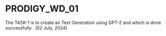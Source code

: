 # PRODIGY_WD_01
The TASK-1 is to create an Text Generation using GPT-2 and which is done successfully . (02 July, 2024)
